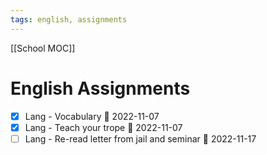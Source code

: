 ```yaml
---
tags: english, assignments
---
```

[[School MOC]]
# English Assignments
- [x] Lang - Vocabulary 📅 2022-11-07
- [x] Lang - Teach your trope 📅 2022-11-07
- [ ] Lang - Re-read letter from jail and seminar 📅 2022-11-17
